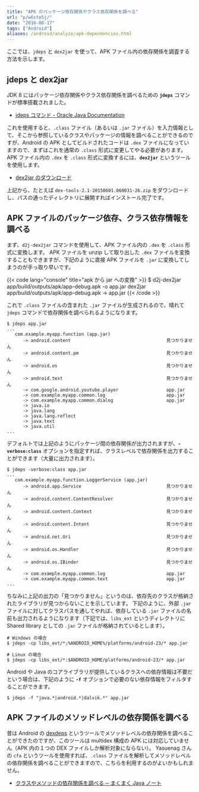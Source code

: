 ```yaml
---
title: "APK のパッケージ依存関係やクラス依存関係を調べる"
url: "p/w6ste5j/"
date: "2016-08-17"
tags: ["Android"]
aliases: /android/analyze/apk-dependencies.html
---
```


ここでは、`jdeps` と `dex2jar` を使って、APK ファイル内の依存関係を調査する方法を示します。

jdeps と dex2jar
----

JDK 8 にはパッケージ依存関係やクラス依存関係を調べるための __`jdeps`__ コマンドが標準搭載されました。

- [jdeps コマンド - Oracle Java Documentation](https://docs.oracle.com/javase/jp/8/docs/technotes/tools/unix/jdeps.html)

これを使用すると、`.class` ファイル（あるいは `.jar` ファイル）を入力情報として、そこから参照しているクラスやパッケージの情報を調べることができるのですが、Android の APK としてビルドされたコードは `.dex` ファイルになっていますので、まずはこれを通常の `.class` 形式に変更してやる必要があります。
APK ファイル内の `.dex` を `.class` 形式に変換するには、__`dex2jar`__ というツールを使用します。

- [dex2jar のダウンロード](https://github.com/pxb1988/dex2jar/releases)

上記から、たとえば `dex-tools-2.1-20150601.060031-26.zip` をダウンロードし、パスの通ったディレクトリに展開すればインストール完了です。


APK ファイルのパッケージ依存、クラス依存情報を調べる
----

まず、`d2j-dex2jar` コマンドを使用して、APK ファイル内の `.dex` を `.class` 形式に変換します。
APK ファイルを unzip して取り出した `.dex` ファイルを変換することもできますが、下記のように直接 APK ファイルを `.jar` に変換してしまうのが手っ取り早いです。

{{< code lang="console" title="apk から jar への変換" >}}
$ d2j-dex2jar app/build/outputs/apk/app-debug.apk -o app.jar
dex2jar app/build/outputs/apk/app-debug.apk -> app.jar
{{< /code >}}

これで `.class` ファイルの含まれた `.jar` ファイルが生成されるので、晴れて `jdeps` コマンドで依存関係を調べられるようになります。

```console
$ jdeps app.jar
...
   com.example.myapp.function (app.jar)
      -> android.content                                    見つかりません
      -> android.content.pm                                 見つかりません
      -> android.os                                         見つかりません
      -> android.text                                       見つかりません
      -> com.google.android.youtube.player                  app.jar
      -> com.example.myapp.common.log                       app.jar
      -> com.example.myapp.common.dialog                    app.jar
      -> java.io
      -> java.lang
      -> java.lang.reflect
      -> java.text
      -> java.util
...
```

デフォルトでは上記のようにパッケージ間の依存関係が出力されますが、__`-verbose:class`__ オプションを指定すれば、クラスレベルで依存関係を出力することができます（大量に出力されます）。

```console
$ jdeps -verbose:class app.jar
...
   com.example.myapp.function.LoggerService (app.jar)
      -> android.app.Service                                見つかりません
      -> android.content.ContentResolver                    見つかりません
      -> android.content.Context                            見つかりません
      -> android.content.Intent                             見つかりません
      -> android.net.Uri                                    見つかりません
      -> android.os.Handler                                 見つかりません
      -> android.os.IBinder                                 見つかりません
      -> com.example.myapp.common.log                       app.jar
      -> com.example.myapp.common.text                      app.jar
...
```

ちなみに上記の出力の「見つかりません」というのは、依存先のクラスが格納されたライブラリが見つからないことを示しています。
下記のように、外部 `.jar` ファイルに対してクラスパスを通してやれば、依存している `.jar` ファイルの名前も出力されるようになります（下記では、`libs_ext` というディレクトリに Shared library としての `.jar` ファイルが格納されているとします）。

```console
# Windows の場合
$ jdeps -cp libs_ext/*;%ANDROID_HOME%/platforms/android-23/* app.jar

# Linux の場合
$ jdeps -cp libs_ext/*:$ANDROID_HOME/platforms/android-23/* app.jar
```

Android や Java のコアライブラリが提供しているクラスへの依存情報は不要だという場合は、下記のように __`-f`__ オプションで必要のない依存情報をフィルタすることができます。

```console
$ jdeps -f "java.*|android.*|dalvik.*" app.jar
```


APK ファイルのメソッドレベルの依存関係を調べる
----

昔は Android の [dexdeps](https://github.com/android/platform_dalvik/tree/master/tools/dexdeps) というツールでメソッドレベルの依存関係を調べることができたのですが、このツールは multidex 構成の APK には対応していません（APK 内の１つの DEX ファイルしか解析対象にならない）。
Yasuenag さんの `cfa` というツールを使用すれば、`.class` ファイルを解析してメソッドレベルの依存関係を調べることができますので、こちらを利用するのがよいかもしれません。

- [クラスやメソッドの依存関係を調べる ─ まくまく Java ノート](/p/mpqhkpv/)

